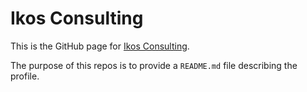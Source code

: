 # Ikos Consulting

This is the GitHub page for [Ikos Consulting](https://ikosconsulting.com/).

The purpose of this repos is to provide a `README.md` file describing the profile.
